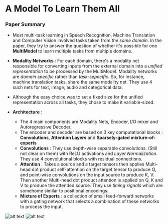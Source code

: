 # A Model To Learn Them All

### Paper Summary

* Most multi-task learning in Speech Recognition, Machine Translation and Computer Vision involved tasks taken from *the same domain*. In the paper, they try to answer the question of whether it's possible for one **MultiModel** to learn multiple tasks from multiple domains.

* **Modality Networks** : For each domain, there's a modality net responsible for converting inputs from the external domain into a *unified representation* to be processed by the MultiModel. Modality networks are *domain specific* rather than *task-sepecific*. So, for instance, machine translation tasks, share the same modality net. They use 4 such nets for text, image, audio and categorical data.

* Although the easy choice was to set a fixed size for the unified representation across all tasks, they chose to make it variable-sized.
* **Architecture** : 
    * The 4 main components are Modality Nets, Encoder, I/O mixer and Autoregressive Decoder. 
    * The encoder and decoder are based on 3 key computational blocks : **Convolutions**, **Attention Layers** and **Sparsely-gated mixture-of-experts**  
    * **Convolutions** : They use depth-wise separable convolutions. (Still not clear on them) with ReLU activations and *Layer Normalization.* They use 4 convolutional blocks with residual connections.
    *  **Attention** : Takes a source and a target tensors then applies Multi-head dot product self-attention on the target tensor to produce Q, and point-wise convolutions on the input source to produce K, V. Then another Multi-head dot product attention is applied on Q, K and V to produce the attended source. They use *timing signals* which are somehome similar to positional encodings.
    * **Mixture of Experts** : a collection of small feed-forward networks with a gating network that selects a combination of these networks to process the input.
    
![alt text](https://adriancolyer.files.wordpress.com/2018/01/one-model-fig-2.jpeg?w=640)
![alt text](https://cdn-images-1.medium.com/max/878/0*9IVp7Bkj8Pq-prYO.jpg)
